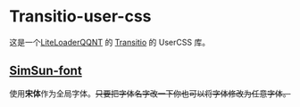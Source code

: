 # Transitio-user-css

这是一个[LiteLoaderQQNT](https://github.com/mo-jinran/LiteLoaderQQNT) 的 [Transitio](https://github.com/PRO-2684/transitio) 的 UserCSS 库。

## [SimSun-font](https://github.com/shiquda/Transitio-user-css/blob/main/SimSun-font.css)

使用**宋体**作为全局字体。~~只要把字体名字改一下你也可以将字体修改为任意字体。~~
